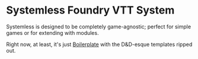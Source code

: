 # Systemless Foundry VTT System

Systemless is designed to be completely game-agnostic; perfect for simple games or for extending with modules.

Right now, at least, it's just [Boilerplate](https://github.com/asacolips-projects/boilerplate) with the D&D-esque templates ripped out.
